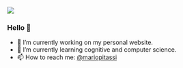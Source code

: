 ![](https://github.com/pitassimario/pitassimario/blob/master/couverture-github.png)

### Hello 👋

- 🔭 I’m currently working on my personal website.
- 🌱 I’m currently learning cognitive and computer science.
- 📫 How to reach me: [@mariopitassi](https://telegram.me/mariopitassi)

<!--
**pitassimario/pitassimario** is a ✨ _special_ ✨ repository because its `README.md` (this file) appears on your GitHub profile.

Here are some ideas to get you started:

- 🔭 I’m currently working on ...
- 🌱 I’m currently learning ...
- 👯 I’m looking to collaborate on ...
- 🤔 I’m looking for help with ...
- 💬 Ask me about ...
- 📫 How to reach me: ...
- 😄 Pronouns: ...
- ⚡ Fun fact: ...
-->
